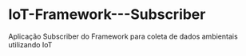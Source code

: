 # IoT-Framework---Subscriber
Aplicação Subscriber do Framework para coleta de dados ambientais utilizando IoT
